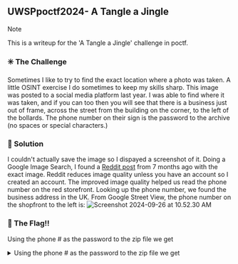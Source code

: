 ## UWSPpoctf2024- A Tangle a Jingle

> [!NOTE]
> This is a writeup for the 'A Tangle a Jingle' challenge in poctf.

### :eight_spoked_asterisk: The Challenge

Sometimes I like to try to find the exact location where a photo was taken. A little OSINT exercise I do sometimes to keep my skills sharp. This image was posted to a social media platform last year. I was able to find where it was taken, and if you can too then you will see that there is a business just out of frame, across the street from the building on the corner, to the left of the bollards. The phone number on their sign is the password to the archive (no spaces or special characters.)
<picture>
 <source srcset="![image](upload_935153b42d772c196351a146de935a62)">
</picture>

### :mag_right: Solution
I couldn't actually save the image so I dispayed a screenshot of it. Doing a Google Image Search, I found a [Reddit post](https://www.reddit.com/r/pics/comments/1avt0nk/some_sky_pictures_from_my_paper_round/?rdt=50323) from 7 months ago with the exact image. Reddit reduces image quality unless you have an account so I created an account. The improved image quality helped us read the phone number on the red storefront.
Looking up the phone number, we found the business address in the UK. From Google Street View, the phone number on the shopfront to the left is:
![Screenshot 2024-09-26 at 10.52.30 AM](https://hackmd.io/_uploads/ByZuJXmCA.png)

### :triangular_flag_on_post: The Flag!!

Using the phone # as the password to the zip file we get
<details> 
        <summary>Using the phone # as the password to the zip file we get</summary> 
         poctf{uwsp_1_h4v3_4_dr34m}
</details>    
        
